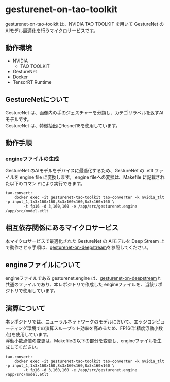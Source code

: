 # gesturenet-on-tao-toolkit
gesturenet-on-tao-toolkit は、NVIDIA TAO TOOLKIT を用いて GestureNet の AIモデル最適化を行うマイクロサービスです。  

## 動作環境
- NVIDIA 
    - TAO TOOLKIT
- GestureNet
- Docker
- TensorRT Runtime

## GestureNetについて
GestureNet は、画像内の手のジェスチャーを分類し、カテゴリラベルを返すAIモデルです。  
GestureNet は、特徴抽出にResnet18を使用しています。

## 動作手順

### engineファイルの生成
GestureNet のAIモデルをデバイスに最適化するため、GestureNet の .etlt ファイルを engine file に変換します。
engine fileへの変換は、Makefile に記載された以下のコマンドにより実行できます。

```
tao-convert:
	docker exec -it gesturenet-tao-toolkit tao-converter -k nvidia_tlt -p input_1,1x3x160x160,8x3x160x160,8x3x160x160 \
		-t fp16 -d 3,160,160 -e /app/src/gesturenet.engine /app/src/model.etlt
```

## 相互依存関係にあるマイクロサービス  
本マイクロサービスで最適化された GestureNet の AIモデルを Deep Stream 上で動作させる手順は、[gesturenet-on-deepstream](https://github.com/latonaio/gesturenet-on-deepstream)を参照してください。  

## engineファイルについて
engineファイルである gesturenet.engine は、[gesturenet-on-deepstream](https://github.com/latonaio/gesturenet-on-deepstream)と共通のファイルであり、本レポジトリで作成した engineファイルを、当該リポジトリで使用しています。

## 演算について
本レポジトリでは、ニューラルネットワークのモデルにおいて、エッジコンピューティング環境での演算スループット効率を高めるため、FP16(半精度浮動小数点)を使用しています。  
浮動小数点値の変更は、Makefileの以下の部分を変更し、engineファイルを生成してください。

```
tao-convert:
	docker exec -it gesturenet-tao-toolkit tao-converter -k nvidia_tlt -p input_1,1x3x160x160,8x3x160x160,8x3x160x160 \
		-t fp16 -d 3,160,160 -e /app/src/gesturenet.engine /app/src/model.etlt
```
